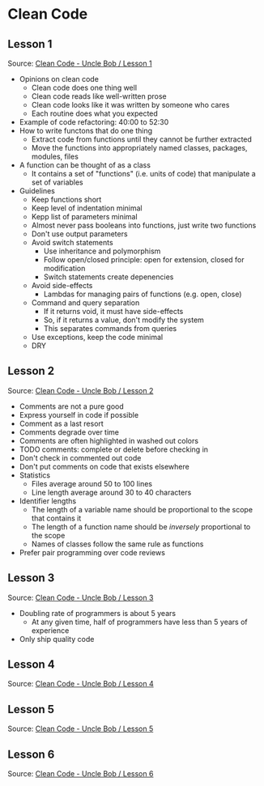 # Clean Code

## Lesson 1
Source: [Clean Code - Uncle Bob / Lesson 1](https://www.youtube.com/watch?v=7EmboKQH8lM)

- Opinions on clean code
  - Clean code does one thing well
  - Clean code reads like well-written prose
  - Clean code looks like it was written by someone who cares
  - Each routine does what you expected
- Example of code refactoring: 40:00 to 52:30
- How to write functons that do one thing
  - Extract code from functions until they cannot be further extracted
  - Move the functions into appropriately named classes, packages, modules, files
- A function can be thought of as a class
  - It contains a set of "functions" (i.e. units of code) that manipulate a set of variables
- Guidelines
  - Keep functions short
  - Keep level of indentation minimal
  - Kepp list of parameters minimal
  - Almost never pass booleans into functions, just write two functions
  - Don't use output parameters
  - Avoid switch statements
    - Use inheritance and polymorphism
    - Follow open/closed principle: open for extension, closed for modification
    - Switch statements create depenencies
  - Avoid side-effects
    - Lambdas for managing pairs of functions (e.g. open, close)
  - Command and query separation
    - If it returns void, it must have side-effects
    - So, if it returns a value, don't modify the system
    - This separates commands from queries
  - Use exceptions, keep the code minimal
  - DRY

## Lesson 2
Source: [Clean Code - Uncle Bob / Lesson 2](https://www.youtube.com/watch?v=2a_ytyt9sf8)

- Comments are not a pure good
- Express yourself in code if possible
- Comment as a last resort
- Comments degrade over time
- Comments are often highlighted in washed out colors
- TODO comments: complete or delete before checking in
- Don't check in commented out code
- Don't put comments on code that exists elsewhere
- Statistics
  - Files average around 50 to 100 lines
  - Line length average around 30 to 40 characters
- Identifier lengths
  - The length of a variable name should be proportional to the scope that contains it
  - The length of a function name should be _inversely_ proportional to the scope
  - Names of classes follow the same rule as functions
- Prefer pair programming over code reviews

## Lesson 3
Source: [Clean Code - Uncle Bob / Lesson 3](https://www.youtube.com/watch?v=Qjywrq2gM8o)

- Doubling rate of programmers is about 5 years
  - At any given time, half of programmers have less than 5 years of experience
- Only ship quality code

## Lesson 4
Source: [Clean Code - Uncle Bob / Lesson 4](https://www.youtube.com/watch?v=58jGpV2Cg50)

## Lesson 5
Source: [Clean Code - Uncle Bob / Lesson 5](https://www.youtube.com/watch?v=sn0aFEMVTpA)

## Lesson 6
Source: [Clean Code - Uncle Bob / Lesson 6](https://www.youtube.com/watch?v=l-gF0vDhJVI)
